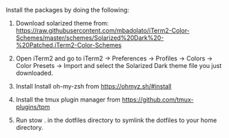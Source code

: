 Install the packages by doing the following:

1) Download solarized theme from:
https://raw.githubusercontent.com/mbadolato/iTerm2-Color-Schemes/master/schemes/Solarized%20Dark%20-%20Patched.iTerm2-Color-Schemes

2) Open iTerm2 and go to iTerm2 -> Preferences -> Profiles -> Colors -> Color Presets -> Import and select the Solarized Dark theme file you just downloaded.

3) Install Install oh-my-zsh from https://ohmyz.sh/#install

4) Install the tmux plugin manager from https://github.com/tmux-plugins/tpm

0) Run stow . in the dotfiles directory to symlink the dotfiles to your home directory.
